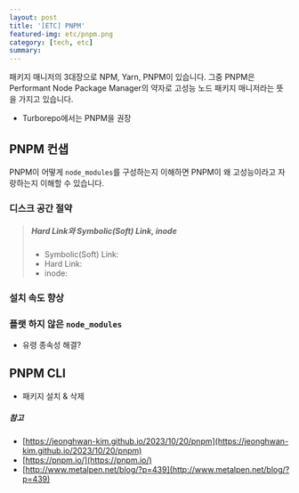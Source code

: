 ```yaml
---
layout: post
title: '[ETC] PNPM'
featured-img: etc/pnpm.png
category: [tech, etc]
summary:
---
```


패키지 매니저의 3대장으로 NPM, Yarn, PNPM이 있습니다. 그중 PNPM은 Performant Node Package Manager의 약자로 고성능 노드 패키지 매니저라는 뜻을 가지고 있습니다.

- Turborepo에서는 PNPM을 권장

## PNPM 컨샙
PNPM이 어떻게 `node_modules`를 구성하는지 이해하면 PNPM이 왜 고성능이라고 자랑하는지 이해할 수 있습니다.

### 디스크 공간 절약

> ##### Hard Link와 Symbolic(Soft) Link, inode
> - Symbolic(Soft) Link:
> - Hard Link:
> - inode:

### 설치 속도 향상

### 플랫 하지 않은 `node_modules`
- 유령 종속성 해결?

## PNPM CLI
- 패키지 설치 & 삭제

##### 참고
- [https://jeonghwan-kim.github.io/2023/10/20/pnpm](https://jeonghwan-kim.github.io/2023/10/20/pnpm)
- [https://pnpm.io/](https://pnpm.io/)
- [http://www.metalpen.net/blog/?p=439](http://www.metalpen.net/blog/?p=439)
